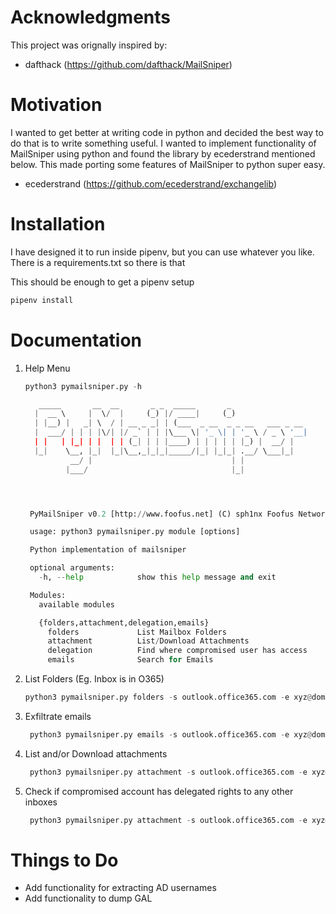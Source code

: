 # Acknowledgments

This project was orignally inspired by:

* dafthack (https://github.com/dafthack/MailSniper)

# Motivation

I wanted to get better at writing code in python and decided the best way to do that is to write something useful. I wanted to implement functionality of MailSniper using python and found the library by ecederstrand mentioned below. This made porting some features of MailSniper to python super easy.

* ecederstrand (https://github.com/ecederstrand/exchangelib)

# Installation

I have designed it to run inside pipenv, but you can use whatever you like. There is a requirements.txt so there is that

This should be enough to get a pipenv setup

```python
pipenv install
```

# Documentation

1. Help Menu
   
   ``` python
   python3 pymailsniper.py -h

      _____       __  __       _ _  _____       _
     |  __ \     |  \/  |     (_) |/ ____|     (_)
     | |__) |   _| \  / | __ _ _| | (___  _ __  _ _ __   ___ _ __
     |  ___/ | | | |\/| |/ _` | | |\___ \| '_ \| | '_ \ / _ \ '__|
     | |   | |_| | |  | | (_| | | |____) | | | | | |_) |  __/ |
     |_|    \__, |_|  |_|\__,_|_|_|_____/|_| |_|_| .__/ \___|_|
             __/ |                               | |
            |___/                                |_|




    PyMailSniper v0.2 [http://www.foofus.net] (C) sph1nx Foofus Networks <sph1nx@foofus.net>

    usage: python3 pymailsniper.py module [options]

    Python implementation of mailsniper

    optional arguments:
      -h, --help            show this help message and exit

    Modules:
      available modules

      {folders,attachment,delegation,emails}
        folders             List Mailbox Folders
        attachment          List/Download Attachments
        delegation          Find where compromised user has access
        emails              Search for Emails

   ```

2. List Folders (Eg. Inbox is in O365)

    ```python
    python3 pymailsniper.py folders -s outlook.office365.com -e xyz@domain.com -p Password1
    ```

3. Exfiltrate emails

   ```python
    python3 pymailsniper.py emails -s outlook.office365.com -e xyz@domain.com -p Password1 -t vpn,remote,password --field subject -c 100 -o emails.txt
   ```

4. List and/or Download attachments

   ```python
    python3 pymailsniper.py attachment -s outlook.office365.com -e xyz@domain.com -p Password1 -t vpn,remote,password --field subject -c 100 -d l00t
   ```

5. Check if compromised account has delegated rights to any other inboxes

   ```python
    python3 pymailsniper.py attachment -s outlook.office365.com -e xyz@domain.com -p Password1 -g list-of-emails.txt
   ```

# Things to Do

* Add functionality for extracting AD usernames
* Add functionality to dump GAL